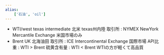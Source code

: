 ```yaml
---
alias:
    ['石油', 'oil']
---
```

- WTI/west texas intermediate 
    北米 texas州内陸
    取引所 : NYMEX NewYork Mercantile Exchange
    米国市場のみ
- Brent
    UK 北海油田
    取引所 : ICE Intercontinental Exchange
    国際市場
API比重 : WTI > Brent
硫黄含有量 : WTI < Brent
WTIの方が軽くて高品質